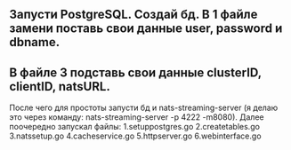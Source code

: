 Запусти PostgreSQL. Создай бд. В 1 файле замени поставь свои данные user, password и dbname.
------------------------------------------------------------------------------------------------------------------------------------------------------------ 
В файле 3 подставь свои данные clusterID, clientID, natsURL.
------------------------------------------------------------------------------------------------------------------------------------------------------------ 
После чего для простоты запусти бд и nats-streaming-server (я делаю это через команду: nats-streaming-server -p 4222 -m8080). Далее поочередно запускал файлы:
1.setuppostgres.go
2.createtables.go
3.natssetup.go
4.cacheservice.go
5.httpserver.go
6.webinterface.go

